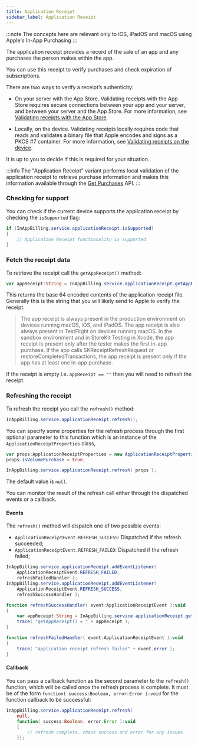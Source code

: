 ```yaml
---
title: Application Receipt
sidebar_label: Application Receipt
---
```


:::note 
The concepts here are relevant only to iOS, iPadOS and macOS using Apple's In-App Purchasing
:::

The application receipt provides a record of the sale of an app and any purchases the person makes within the app.

You can use this receipt to verify purchases and check expiration of subscriptions. 

There are two ways to verify a receipt’s authenticity:


- On your server with the App Store. Validating receipts with the App Store requires secure connections between your app and your server, and between your server and the App Store. For more information, see [Validating receipts with the App Store](https://developer.apple.com/documentation/storekit/in-app_purchase/original_api_for_in-app_purchase/validating_receipts_with_the_app_store?language=objc).


- Locally, on the device. Validating receipts locally requires code that reads and validates a binary file that Apple encodes and signs as a PKCS #7 container. For more information, see [Validating receipts on the device](https://developer.apple.com/documentation/appstorereceipts/validating_receipts_on_the_device?language=objc).


It is up to you to decide if this is required for your situation. 


:::info
The "Application Receipt" variant performs local validation of the application receipt to retrieve purchase information and makes this information available through the [Get Purchases](get-purchases) API.
:::


### Checking for support

You can check if the current device supports the application receipt by checking the `isSupported` flag:

```actionscript
if (InAppBilling.service.applicationReceipt.isSupported)
{
    // Application Receipt functionality is supported
}
```


### Fetch the receipt data

To retrieve the receipt call the `getAppReceipt()` method:

```actionscript
var appReceipt:String = InAppBilling.service.applicationReceipt.getAppReceipt();
```

This returns the base 64 encoded contents of the application receipt file. Generally this is the string that you will likely send to Apple to verify the receipt.



> The app receipt is always present in the production environment on devices running macOS, iOS, and iPadOS. The app receipt is also always present in TestFlight on devices running macOS. In the sandbox environment and in StoreKit Testing in Xcode, the app receipt is present only after the tester makes the first in-app purchase. If the app calls SKReceiptRefreshRequest or restoreCompletedTransactions, the app receipt is present only if the app has at least one in-app purchase.

If the receipt is empty i.e. `appReceipt == ""` then you will need to refresh the receipt. 



### Refreshing the receipt

To refresh the receipt you call the `refresh()` method:


```actionscript
InAppBilling.service.applicationReceipt.refresh();
```

You can specify some properties for the refresh process through the first optional parameter to this function which is an instance of the `ApplicationReceiptProperties` class,

```actionscript
var props:ApplicationReceiptProperties = new ApplicationReceiptProperties();
props.isVolumePurchase = true;

InAppBilling.service.applicationReceipt.refresh( props );
```

The default value is `null`.

You can monitor the result of the refresh call either through the dispatched events or a callback.


#### Events

The `refresh()` method will dispatch one of two possible events:

- `ApplicationReceiptEvent.REFRESH_SUCCESS`: Dispatched if the refresh succeeded;
- `ApplicationReceiptEvent.REFRESH_FAILED`: Dispatched if the refresh failed;


```actionscript
InAppBilling.service.applicationReceipt.addEventListener( 
    ApplicationReceiptEvent.REFRESH_FAILED,
    refreshFailedHandler );
InAppBilling.service.applicationReceipt.addEventListener( 
    ApplicationReceiptEvent.REFRESH_SUCCESS,
    refreshSuccessHandler );

function refreshSuccessHandler( event:ApplicationReceiptEvent ):void
{
    var appReceipt:String = InAppBilling.service.applicationReceipt.getAppReceipt();
    trace( "getAppReceipt() = " + appReceipt );
}

function refreshFailedHandler( event:ApplicationReceiptEvent ):void
{
    trace( "application receipt refresh failed" + event.error );
}
```


#### Callback 

You can pass a callback function as the second parameter to the `refresh()` function, which will be called once the refresh process is complete. It must be of the form `function( success:Boolean, error:Error ):void` for the function callback to be successful:

```actionscript
InAppBilling.service.applicationReceipt.refresh( 
    null, 
    function( success:Boolean, error:Error ):void 
    {
        // refresh complete, check success and error for any issues
    });
```




